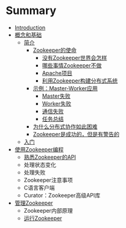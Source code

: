 # Summary

* [Introduction](README.md)
* [概念和基础](概念和基础.md)
    * [简介](简介.md)
        * [Zookeeper的使命](zookeeper的使命.md)
            * [没有Zookeeper世界会怎样](没有zookeeper世界会怎样.md)
            * [哪些事情Zookeeper不做](哪些事情zookeeper不做.md)
            * [Apache项目](apache项目.md)
            * [利用Zookeeper构建分布式系统](利用zookeeper构建分布式系统.md)
        * [示例：Master-Worker应用](示例：master-worker应用.md)
            * [Master失败](master失败.md)
            * [Worker失败](worker失败.md)
            * [通信失败](通信失败.md)
            * [任务总结](任务总结.md)
        * [为什么分布式协作如此困难](为什么分布式协作如此困难.md)
        * [Zookeeper是成功的，但是有警告的](zookeeper是成功的，但是有警告的.md)
    * [入门](入门.md)
* [使用Zookeeper编程](使用zookeeper编程.md)
    * [熟悉Zookeeper的API](熟悉zookeeper的api.md)
    * 处理状态变化
    * 处理失败
    * Zookeeper注意事项
    * C语言客户端
    * Curator：Zookeeper高级API库
* [管理Zookeeper](管理zookeeper.md)
    * Zookeeper内部原理
    * [运行Zookeeper](运行zookeeper.md)

